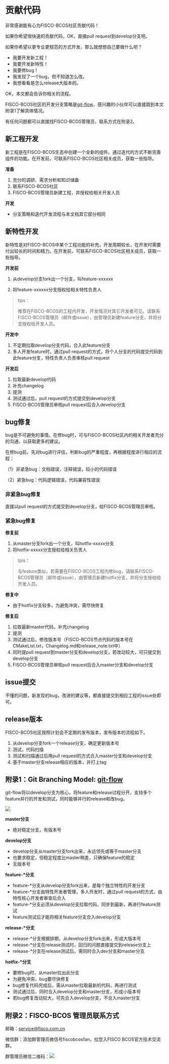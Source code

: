 
# 贡献代码

非常感谢能有心为FISCO-BCOS社区贡献代码！

如果你希望很快速的贡献代码，OK，直接pull request到develop分支吧。

如果你希望以更专业更规范的方式开发，那么就想想自己要做什么吧？

- 我要开发新工程！
- 我要开发新特性！
- 我要修bug！
- 我发现了一个bug，但不知道怎么改。
- 我想看看是怎么release大版本的。

OK，本文都会告诉你相关的流程。

FISCO-BCOS社区的开发分支策略是[git-flow](https://github.com/nvie/gitflow)，感兴趣的小伙伴可以直接跳到本文附录1了解具体情况。

有任何问题都可以直接找FISCO-BCOS管理员，联系方式在附录2。

## 新工程开发

新工程是在FISCO-BCOS生态中创建一个全新的组件。通过迭代的方式不断完善组件的功能。在开发前，可联系FISCO-BCOS社区相关成员，获取一些指导。

**准备**

1. 充分的调研、需求分析和知识储备
2. 联系FISCO-BCOS社区
3. FISCO-BCOS管理员新建工程，并授权给相关开发人员

**开发**

- 分支策略和迭代开发流程与本文档其它部分相同

## 新特性开发

新特性是对FISCO-BCOS中某个工程功能的补充，开发周期较长，在开发时需要付出较长的时间和精力。在开发前，可联系FISCO-BCOS社区相关成员，获取一些指导。

**开发前**

1. 从develop分支fork出一个分支，叫feature-xxxxxx

2. 将feature-xxxxxx分支授权给相关特性负责人

> tips：
>
> 推荐在FISCO-BCOS的工程内开发，开发情况对其它开发者可见。请联系FISCO-BCOS管理员（邮件或issue），由管理员新建feature分支，并将分支授权给开发人员。

**开发中**

1. 不定期拉取develop分支代码，合入此feature分支
2. 多人开发feature时，通过pull request的方式，将个人分支的代码提交代码到此feature分支，特性负责人负责审核pull request

**开发后**

1. 拉取最新develop代码
2. 补充changelog
3. 提测
4. 测试通过后，pull request的方式提交到develop分支
5. FISCO-BCOS管理员审核pull request后合入develop分支

## bug修复

bug是不可避免的事情。在修bug时，可与FISCO-BCOS社区内的相关开发者充分的沟通，以获取更多的建议。

在修bug前，先对bug进行评估，判断bug的严重程度，再根据程度进行相应的流程：

（1）非紧急bug：文档错误，注释错误，较小的代码错误

（2）紧急bug：代码逻辑错误，代码兼容性错误

### 非紧急bug修复

直接以pull request的方式提交到develop分支，给FISCO-BCOS管理员审核。

### 紧急bug修复

**修复前**

1. 从master分支fork出一个分支，叫hotfix-xxxxx分支
2. 将hotfix-xxxxx分支授权给相关负责人

> tpis：
>
> 与feature类似，若需要在FISCO-BCOS工程内修bug，请联系FISCO-BCOS管理员（邮件或issue），由管理员新建hotfix分支，并将分支授权给开发人员。

**修复中**

- 由于hotfix分支较多，为避免冲突，需尽快修复

**修复后**

1. 拉取最新master代码，补充changelog
2. 提测
3. 测试通过后，修改版本号（FISCO-BCOS节点代码的版本号在CMakeList.txt，Changelog.md和release_note.txt中）
4. 同时提pull request到master分支和develop分支，若改动较大，可只提交到develop分支
5. FISCO-BCOS管理员审核pull request后合入master分支和develop分支

## issue提交

不懂的问题，新发现的bug，改进的建议等，都直接提交到相应工程的issue处即可。

## release版本

FISCO-BCOS社区按照计划会不定期的发布版本，发布版本的流程如下。

1. 从develop分支fork一个release分支，确定更新版本号
2. 测试，代码扫描
3. 测试和扫描通过后用pull request的方式合入master分支和develop分支
4. 基于master分支release相应的版本，并打上tag



## 附录1：Git Branching Model: [git-flow](https://jeffkreeftmeijer.com/git-flow/)

git-flow将以develop分支为核心，将feature和release过程分开。支持多个feature并行的开发和测试，同时能够并行的release和改bug。

![](https://jeffkreeftmeijer.com/git-flow/git-flow.png)

**master分支**

* 绝对稳定分支，有版本号

**develop分支**

* develop分支从master分支fork出来，永远领先或等于master分支
* 也要求稳定，但稳定程度比master稍差，只确保feature的稳定
* 无版本号

**feature-\*分支**

* feature-*分支从develop分支fork出来，是每个独立特性的开发分支
* feature-*分支由特性开发者管理，多人开发时，通过pull request的方式，由特性核心开发者审查后合入
* feature-*分支必须从develop分支拉取代码，同步到最新，再进行feature测试
* feature测试后才能将相关feature分支合入develop分支

**release-\*分支**

* release-*分支根据排期，从develop分支fork出来，形成大版本号
* release-*分支在release测试时，回归的问题直接提交到release分支上
* release-*分支在release测试后，需同时合入dev分支和master分支

**hotfix-\*分支**

* 要修bug时，从master拉出此分支
* 为避免冲突，bug要尽快修复
* bug修复代码完成后，需从master拉取最新的代码，再进行测试
* 测试通过后，同时合入develop分支和master分支，形成小版本号
* 若bug修复改动较大，可先合入develop分支，不合入master分支



## 附录2：FISCO-BCOS 管理员联系方式

邮箱：[service@fisco.com.cn](mailto:service@fisco.com.cn)

微信群：添加群管理员微信号fiscobcosfan，拉您入FISCO BCOS官方技术交流群。

群管理员微信二维码：![](https://raw.githubusercontent.com/FISCO-BCOS/FISCO-BCOS/master/doc/FISCO-BCOS.jpeg)










